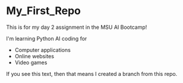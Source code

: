 # My_First_Repo
This is for my day 2 assignment in the MSU AI Bootcamp!

I'm learning Python AI coding for 
* Computer applications
* Online websites
* Video games

If you see this text, then that means I created a branch from this repo.